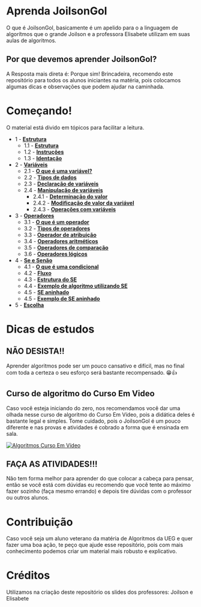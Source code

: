 # Aprenda JoilsonGol
O que é JoilsonGol, basicamente é um apelido para o a linguagem de algorítmos que o grande Joilson e a professora Elisabete utilizam em suas aulas de algoritmos.



## Por que devemos aprender JoilsonGol?
A Resposta mais direta é: Porque sim! Brincadeira, recomendo este repositório para todos os alunos iniciantes na matéria, pois colocamos algumas dicas e observações que podem ajudar na caminhada.

# Começando!
O material está divido em tópicos para facilitar a leitura.
- 1 - [**Estrutura**](Estrutura/Estrutura.md)
    - 1.1 - [**Estrutura**](Estrutura/Estrutura.md#11-escopos)
    - 1.2 - [**Instruções**](Estrutura/Estrutura.md#12-instruções)
    - 1.3 - [**Identação**](Estrutura/Estrutura.md#13-identação)
- 2 - [**Variáveis**](Variaveis/Variaveis.md)
    - 2.1 - [**O que é uma variável?**](Variaveis/Variaveis.md#21-o-que-é-uma-variável)
    - 2.2 - [**Tipos de dados**](Variaveis/Variaveis.md#22-tipos-de-dados)
    - 2.3 - [**Declaração de variáveis**](Variaveis/Variaveis.md#23-declaração-de-variáveis)
    - 2.4 - [**Manipulação de variáveis**](Variaveis/Variaveis.md#24-manipulação-de-variáveis)
        - 2.4.1 - [**Determinação do valor**](Variaveis/Variaveis.md#241-determinação-do-valor)
        - 2.4.2 - [**Modificação de valor da variável**](Variaveis/Variaveis.md#242-moficação-de-valor-da-variável)
        - 2.4.3 - [**Operações com variáveis**](Variaveis/Variaveis.md#253-operações-com-variáveis)
- 3 - [**Operadores**](Operadores/Operadores.md)
    - 3.1 - [**O que é um operador**](Operadores/Operadores.md#31-oque-e-um-operador)
    - 3.2 - [**Tipos de operadores**](Operadores/Operadores.md#32-tipos-de-operadores)
    - 3.3 - [**Operador de atribuição**](Operadores/Operadores.md#33-operador-de-atribuição)
    - 3.4 - [**Operadores aritméticos**](Operadores/Operadores.md#34-operadores-aritméticos)
    - 3.5 - [**Operadores de comparação**](Operadores/Operadores.md#35-operadores-de-comparação)
    - 3.6 - [**Operadores lógicos**](Operadores/Operadores.md#36-operadores-lógicos)
- 4 - [**Se e Senão**](Se_e_Senao/Se_e_Senao.md)
    - 4.1 - [**O que é uma condicional**](Se_e_Senao/Se_e_Senao.md#41-o-que-é-uma-condicional)
    - 4.2 - [**Fluxo**](Se_e_Senao/Se_e_Senao.md#42-fluxo)
    - 4.3 - [**Estrutura do SE**](Se_e_Senao/Se_e_Senao.md#43-estrutura-do-se)
    - 4.4 - [**Exemplo de algoritmo utilizando SE**](Se_e_Senao/Se_e_Senao.md#44-exemplo-de-algoritmo-utilizando-se)
    - 4.5 - [**SE aninhado**](Se_e_Senao/Se_e_Senao.md#45-se-aninhado)
    - 4.5 - [**Exemplo de SE aninhado**](Se_e_Senao/Se_e_Senao.md#46-exemplo-de-se-aninhado)
- 5 - [**Escolha**](Escolha/Escolha.md)

# Dicas de estudos
## NÃO DESISTA!!
Aprender algoritmos pode ser um pouco cansativo e difícil, mas no final com toda a certeza o seu esforço será bastante recompensado. 😁👍

## Curso de algoritmo do Curso Em Video
Caso você esteja iniciando do zero, nos recomendamos você dar uma olhada nesse curso de algoritmo do Curso Em Vídeo, pois a didática deles é bastante legal e simples. Tome cuidado, pois o JoilsonGol é um pouco diferente e nas provas e atividades é cobrado a forma que é ensinada em sala.

[![Algoritmos Curso Em Vídeo](https://img.youtube.com/vi/8mei6uVttho/hqdefault.jpg)](https://www.youtube.com/watch?v=8mei6uVttho?si=Q1a1hQ1MaKb0AyLo) 

## FAÇA AS ATIVIDADES!!!
Não tem forma melhor para aprender do que colocar a cabeça para pensar, então se você está com dúvidas eu recomendo que você tente ao máximo fazer sozinho (faça mesmo errando) e depois tire dúvidas com o professor ou outros alunos.

# Contribuição
Caso você seja um aluno veterano da matéria de Algoritmos da UEG e quer fazer uma boa ação, te peço que ajude esse repositório, pois com mais conhecimento podemos criar um material mais robusto e explicativo.

# Créditos
Utilizamos na criação deste repositório os slides dos professores: Joilson e Elisabete